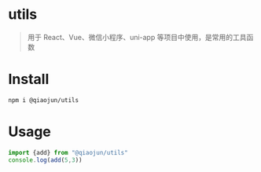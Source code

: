 # utils
> 用于 React、Vue、微信小程序、uni-app 等项目中使用，是常用的工具函数

# Install

```bash
npm i @qiaojun/utils
```

# Usage
```javascript
import {add} from "@qiaojun/utils"
console.log(add(5,3))
```